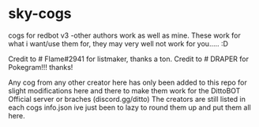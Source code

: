 # sky-cogs
cogs for redbot v3 -other authors work as well as mine. These work for what i want/use them for, they may very well not work for you..... :D


Credit to # Flame#2941 for listmaker, thanks a ton.
Credit to # DRAPER for Pokegram!!! thanks!

Any cog from any other creator here has only been added to this repo for slight modifications here and there to make them work for the DittoBOT Official server or braches (discord.gg/ditto) 
The creators are still listed in each cogs info.json ive just been to lazy to round them up and put them all here.
